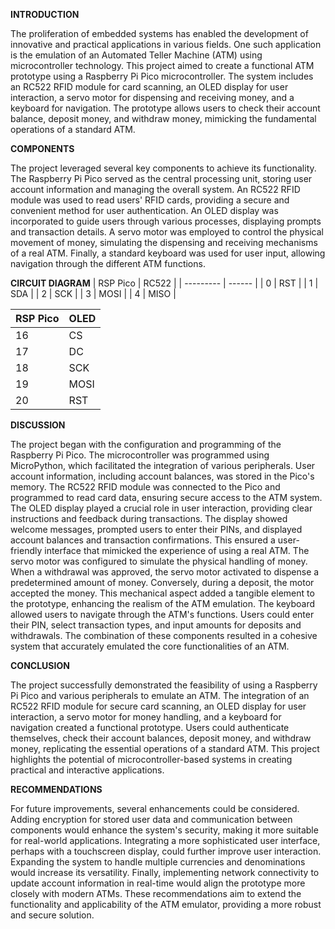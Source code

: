 **INTRODUCTION**

The proliferation of embedded systems has enabled the development of innovative and practical applications in various fields. One such application is the emulation of an Automated Teller Machine (ATM) using microcontroller technology. This project aimed to create a functional ATM prototype using a Raspberry Pi Pico microcontroller. The system includes an RC522 RFID module for card scanning, an OLED display for user interaction, a servo motor for dispensing and receiving money, and a keyboard for navigation. The prototype allows users to check their account balance, deposit money, and withdraw money, mimicking the fundamental operations of a standard ATM.

**COMPONENTS**

The project leveraged several key components to achieve its functionality. The Raspberry Pi Pico served as the central processing unit, storing user account information and managing the overall system. An RC522 RFID module was used to read users' RFID cards, providing a secure and convenient method for user authentication. An OLED display was incorporated to guide users through various processes, displaying prompts and transaction details. A servo motor was employed to control the physical movement of money, simulating the dispensing and receiving mechanisms of a real ATM. Finally, a standard keyboard was used for user input, allowing navigation through the different ATM functions.

**CIRCUIT DIAGRAM**
| RSP Pico  |   RC522 |
| --------- | ------ |
| 0         |   RST  |
| 1         |   SDA  |
| 2         |   SCK  |
| 3         |   MOSI |
| 4         |   MISO |

| RSP Pico  |  OLED  |
| --------- | ------ |
| 16        |  CS    |
| 17        |  DC    |
| 18        |  SCK   |
| 19        |  MOSI  |
| 20        |  RST   |

**DISCUSSION**

The project began with the configuration and programming of the Raspberry Pi Pico. The microcontroller was programmed using MicroPython, which facilitated the integration of various peripherals. User account information, including account balances, was stored in the Pico's memory. The RC522 RFID module was connected to the Pico and programmed to read card data, ensuring secure access to the ATM system.
The OLED display played a crucial role in user interaction, providing clear instructions and feedback during transactions. The display showed welcome messages, prompted users to enter their PINs, and displayed account balances and transaction confirmations. This ensured a user-friendly interface that mimicked the experience of using a real ATM.
The servo motor was configured to simulate the physical handling of money. When a withdrawal was approved, the servo motor activated to dispense a predetermined amount of money. Conversely, during a deposit, the motor accepted the money. This mechanical aspect added a tangible element to the prototype, enhancing the realism of the ATM emulation.
The keyboard allowed users to navigate through the ATM's functions. Users could enter their PIN, select transaction types, and input amounts for deposits and withdrawals. The combination of these components resulted in a cohesive system that accurately emulated the core functionalities of an ATM.

**CONCLUSION**

The project successfully demonstrated the feasibility of using a Raspberry Pi Pico and various peripherals to emulate an ATM. The integration of an RC522 RFID module for secure card scanning, an OLED display for user interaction, a servo motor for money handling, and a keyboard for navigation created a functional prototype. Users could authenticate themselves, check their account balances, deposit money, and withdraw money, replicating the essential operations of a standard ATM. This project highlights the potential of microcontroller-based systems in creating practical and interactive applications.

**RECOMMENDATIONS**

For future improvements, several enhancements could be considered. Adding encryption for stored user data and communication between components would enhance the system's security, making it more suitable for real-world applications. Integrating a more sophisticated user interface, perhaps with a touchscreen display, could further improve user interaction. Expanding the system to handle multiple currencies and denominations would increase its versatility. Finally, implementing network connectivity to update account information in real-time would align the prototype more closely with modern ATMs. These recommendations aim to extend the functionality and applicability of the ATM emulator, providing a more robust and secure solution.






